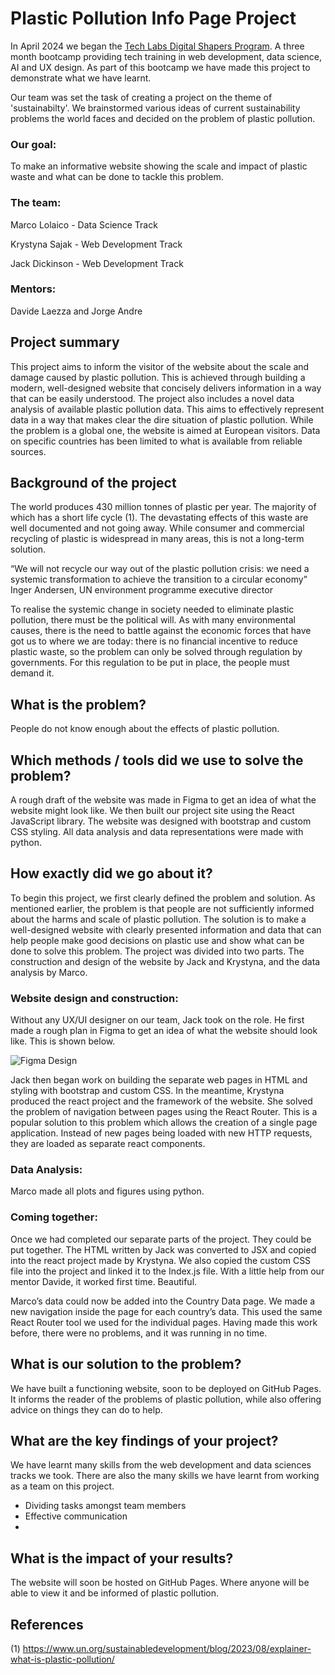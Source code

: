 # Plastic Pollution Info Page Project

In April 2024 we began the [Tech Labs Digital Shapers Program](https://techlabs.org/). A three month bootcamp providing tech training in web development, data science, AI and UX design. As part of this bootcamp we have made this project to demonstrate what we have learnt.

Our team was set the task of creating a project on the theme of 'sustainabilty'. We brainstormed various ideas of current sustainability problems the world faces and decided on the problem of plastic pollution.

### Our goal:

To make an informative website showing the scale and impact of plastic waste and what can be done to tackle this problem.

### The team:

Marco Lolaico - Data Science Track

Krystyna Sajak - Web Development Track

Jack Dickinson - Web Development Track

### Mentors:

Davide Laezza and Jorge Andre

## Project summary
This project aims to inform the visitor of the website about the scale and damage caused by plastic pollution. This is achieved through building a modern, well-designed website that concisely delivers information in a way that can be easily understood. The project also includes a novel data analysis of available plastic pollution data. This aims to effectively represent data in a way that makes clear the dire situation of plastic pollution. While the problem is a global one, the website is aimed at European visitors. Data on specific countries has been limited to what is available from reliable sources.

## Background of the project
The world produces 430 million tonnes of plastic per year. The majority of which has a short life cycle (1).  The devastating effects of this waste are well documented and not going away. While consumer and commercial recycling of plastic is widespread in many areas, this is not a long-term solution.

“We will not recycle our way out of the plastic pollution crisis: we need a systemic transformation to achieve the transition to a circular economy”
Inger Andersen, UN environment programme executive director
  
To realise the systemic change in society needed to eliminate plastic pollution, there must be the political will. As with many environmental causes, there is the need to battle against the economic forces that have got us to where we are today: there is no financial incentive to reduce plastic waste, so the problem can only be solved through regulation by governments.
For this regulation to be put in place, the people must demand it. 

## What is the problem?
People do not know enough about the effects of plastic pollution.

## Which methods / tools did we use to solve the problem?
A rough draft of the website was made in Figma to get an idea of what the website might look like. We then built our project site using the React JavaScript library. The website was designed with bootstrap and custom CSS styling. All data analysis and data representations were made with python.

## How exactly did we go about it?
To begin this project, we first clearly defined the problem and solution. As mentioned earlier, the problem is that people are not sufficiently informed about the harms and scale of plastic pollution. The solution is to make a well-designed website with clearly presented information and data that can help people make good decisions on plastic use and show what can be done to solve this problem.
The project was divided into two parts. The construction and design of the website by Jack and Krystyna, and the data analysis by Marco.

### Website design and construction:

Without any UX/UI designer on our team, Jack took on the role. He first made a rough plan in Figma to get an idea of what the website should look like. This is shown below.

![Figma Design](https://github.com/Krystynka86/plastic-pollution-guide/blob/main/Figma_design.png?raw=true "Figma Design")

Jack then began work on building the separate web pages in HTML and styling with bootstrap and custom CSS.
In the meantime, Krystyna produced the react project and the framework of the website. She solved the problem of navigation between pages using the React Router. This is a popular solution to this problem which allows the creation of a single page application. Instead of new pages being loaded with new HTTP requests, they are loaded as separate react components.

### Data Analysis:

Marco made all plots and figures using python.

### Coming together:

Once we had completed our separate parts of the project. They could be put together. The HTML written by Jack was converted to JSX and copied into the react project made by Krystyna. We also copied the custom CSS file into the project and linked it to the Index.js file. With a little help from our mentor Davide, it worked first time. Beautiful.

Marco’s data could now be added into the Country Data page. We made a new navigation inside the page for each country’s data. This used the same React Router tool we used for the individual pages. Having made this work before, there were no problems, and it was running in no time.

## What is our solution to the problem? 
We have built a functioning website, soon to be deployed on GitHub Pages. It informs the reader of the problems of plastic pollution, while also offering advice on things they can do to help.

## What are the key findings of your project? 

We have learnt many skills from the web development and data sciences tracks we took. There are also the many skills we have learnt from working as a team on this project.

- Dividing tasks amongst team members
- Effective communication
- 

## What is the impact of your results? 

The website will soon be hosted on GitHub Pages. Where anyone will be able to view it and be informed of plastic pollution.

## References	
(1) https://www.un.org/sustainabledevelopment/blog/2023/08/explainer-what-is-plastic-pollution/
